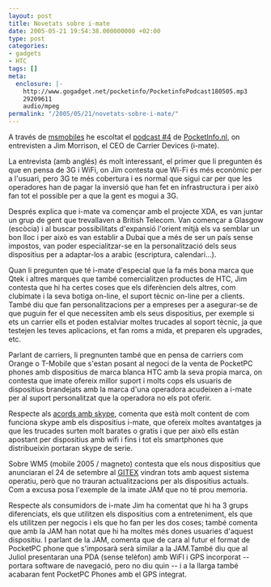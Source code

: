 ```yaml
---
layout: post
title: Novetats sobre i-mate
date: 2005-05-21 19:54:38.000000000 +02:00
type: post
categories:
- gadgets
- HTC
tags: []
meta:
  enclosure: |-
    http://www.gogadget.net/pocketinfo/PocketinfoPodcast180505.mp3
    29209611
    audio/mpeg
permalink: "/2005/05/21/novetats-sobre-i-mate/"
---
```

A través de [msmobiles](http://www.msmobiles.com/news.php/3849.html) he escoltat el [podcast #4](http://www.gogadget.net/pocketinfo/PocketinfoPodcast180505.mp3) de [PocketInfo.nl](http://www.pocketinfo.nl/), on entrevisten a Jim Morrison, el CEO de Carrier Devices (i-mate).

La entrevista (amb anglés) és molt interessant, el primer que li pregunten és que en pensa de 3G i WiFi, on Jim contesta que Wi-Fi és més econòmic per a l'usuari, pero 3G te més cobertura i es normal que sigui car per que les operadores han de pagar la inversió que han fet en infrastructura i per això fan tot el possible per a que la gent es mogui a 3G.

Després explica que i-mate va començar amb el projecte XDA, es van juntar un grup de gent que trevallaven a British Telecom. Van començar a Glasgow (escòcia) i al buscar possibilitats d'expansió l'orient mitjà els va semblar un bon lloc i per això es van establir a Dubai que a més de ser un país sense impostos, van poder especialitzar-se en la personalització dels seus dispositius per a adaptar-los a arabic (escriptura, calendari...).

Quan li pregunten que té i-mate d'especial que la fa més bona marca que Qtek i altres marques que també comercialitzen productes de HTC, Jim contesta que hi ha certes coses que els diferèncien dels altres, com clubimate i la seva botiga on-line, el suport tècnic on-line per a clients. També diu que fan personalitzacions per a empreses per a asegurar-se de que puguin fer el que necessiten amb els seus dispositius, per exemple si ets un carrier ells et poden estalviar moltes trucades al soport tècnic, ja que testejen les teves aplicacions, et fan roms a mida, et preparen els upgrades, etc.

Parlant de carriers, li pregnunten també que en pensa de carriers com Orange o T-Mobile que s'estan posant al negoci de la venta de PocketPC phones amb dispositius de marca blanca HTC amb la seva propia marca, on contesta que imate ofereix millor suport i molts cops els usuaris de dispositius brandejats amb la marca d'una operadora acudeixen a i-mate per al suport personalitzat que la operadora no els pot oferir.

Respecte als [acords amb skype](http://www.skype.com/company/news/2005/imate.html), comenta que està molt content de com funciona skype amb els dispositius i-mate, que ofereix moltes avantatges ja que les trucades surten molt barates o gratis i que per això ells estàn apostant per dispositius amb wifi i fins i tot els smartphones que distribueixin portaran skype de serie.

Sobre WM5 (mobile 2005 / magneto) contesta que els nous dispositius que anunciaran el 24 de setembre al [GITEX](http://www.gitex.com/) vindran tots amb aquest sistema operatiu, però que no trauran actualitzacions per als dispositius actuals. Com a excusa posa l'exemple de la imate JAM que no té prou memoria.

Respecte als consumidors de i-mate Jim ha comentat que hi ha 3 grups diferenciats, els que utilitzen els dispositius com a entreteniment, els que els utilitzen per negocis i els que ho fan per les dos coses; també comenta que amb la JAM han notat que hi ha moltes més dones usuaries d'aquest dispositiu. I parlant de la JAM, comenta que de cara al futur el format de PocketPC phone que s'imposarà serà similar a la JAM.També diu que al Juliol presentaran una PDA (sense telèfon) amb WiFI i GPS incorporat -- portara software de navegació, pero no diu quin -- i a la llarga també acabaran fent PocketPC Phones amb el GPS integrat.

